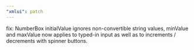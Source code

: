 ```yaml
---
"xmlui": patch
---
```


fix: NumberBox initialValue ignores non-convertible string values, minValue and maxValue now applies to typed-in input as well as to increments / decrements with spinner buttons.
